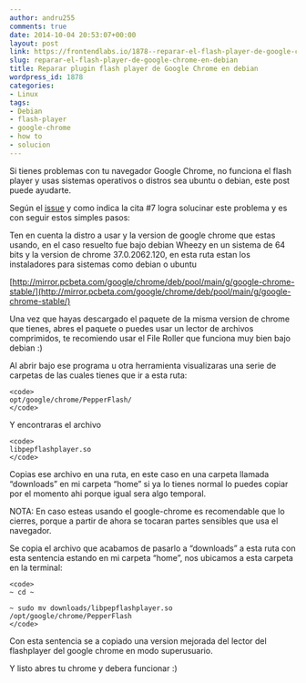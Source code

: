 ```yaml
---
author: andru255
comments: true
date: 2014-10-04 20:53:07+00:00
layout: post
link: https://frontendlabs.io/1878--reparar-el-flash-player-de-google-chrome-en-debian
slug: reparar-el-flash-player-de-google-chrome-en-debian
title: Reparar plugin flash player de Google Chrome en debian
wordpress_id: 1878
categories:
- Linux
tags:
- Debian
- flash-player
- google-chrome
- how to
- solucion
---
```


Si tienes problemas con tu navegador Google Chrome, no funciona el flash player y usas sistemas operativos o distros sea ubuntu o debian, este post puede ayudarte.

Según el [ issue](https://code.google.com/p/chromium/issues/detail?id=414135) y como indica la cita #7 logra solucinar este problema y es con seguir estos simples pasos:



Ten en cuenta la distro a usar y la version de google chrome que estas usando, en el caso resuelto fue bajo debian Wheezy en un sistema de 64 bits y la version de chrome 37.0.2062.120, en esta ruta estan los instaladores para sistemas como debian o ubuntu



[http://mirror.pcbeta.com/google/chrome/deb/pool/main/g/google-chrome-stable/](http://mirror.pcbeta.com/google/chrome/deb/pool/main/g/google-chrome-stable/)



Una vez que hayas descargado el paquete de la misma version de chrome que tienes, abres el paquete o puedes usar un lector de archivos comprimidos, te recomiendo usar el File Roller que funciona muy bien bajo debian :)





Al abrir bajo ese programa u otra herramienta visualizaras una serie de carpetas de las cuales tienes que ir a esta ruta:




    
    <code>
    opt/google/chrome/PepperFlash/
    </code>
    



Y encontraras el archivo


    
    <code>
    libpepflashplayer.so
    </code>
    





Copias ese archivo en una ruta, en este caso en una carpeta llamada “downloads” en mi carpeta “home” si ya lo tienes normal lo puedes copiar por el momento ahi porque igual sera algo temporal.



NOTA: En caso esteas usando el google-chrome es recomendable que lo cierres, porque a partir de ahora se tocaran partes sensibles que usa el navegador.



Se copia el archivo que acabamos de pasarlo a “downloads” a esta ruta con esta sentencia estando en mi carpeta “home”, nos ubicamos a esta carpeta en la terminal:




    
    <code>
    ~ cd ~
    
    ~ sudo mv downloads/libpepflashplayer.so /opt/google/chrome/PepperFlash
    </code>
    



Con esta sentencia se a copiado una version mejorada del lector del flashplayer del google chrome en modo superusuario.

Y listo abres tu chrome y debera funcionar :)
